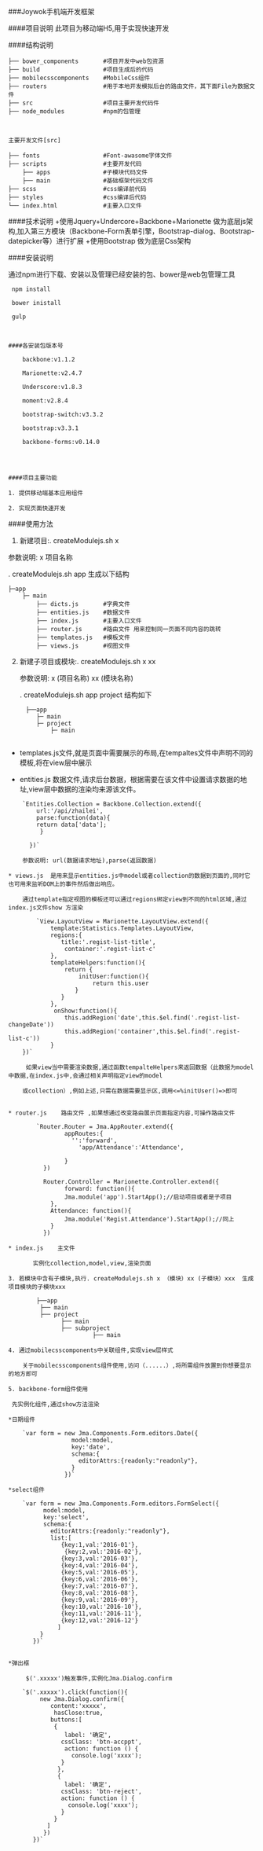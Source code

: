 ###Joywok手机端开发框架


####项目说明
此项目为移动端H5,用于实现快速开发


####结构说明

```
├── bower_components       #项目开发中web包资源
├── build                  #项目生成后的代码
├── mobilecsscomponents    #MobileCss组件
├── routers                #用于本地开发模拟后台的路由文件，其下面File为数据文件
├── src                    #项目主要开发代码件
├── node_modules           #npm的包管理



主要开发文件[src]

├── fonts                  #Font-awasome字体文件
├── scripts                #主要开发代码
    ├── apps               #子模块代码文件
    ├── main               #基础框架代码文件
├── scss                   #css编译前代码
├── styles                 #css编译后代码
└── index.html             #主要入口文件

```

####技术说明
  +使用Jquery+Undercore+Backbone+Marionette 做为底层js架构,加入第三方模块（Backbone-Form表单引擎，Bootstrap-dialog、Bootstrap-datepicker等）进行扩展
  +使用Bootstrap 做为底层Css架构


####安装说明

 通过npm进行下载、安装以及管理已经安装的包、bower是web包管理工具
```
 npm install
    
 bower inistall
    
 gulp

    

####各安装包版本号

    backbone:v1.1.2

    Marionette:v2.4.7

    Underscore:v1.8.3

    moment:v2.8.4

    bootstrap-switch:v3.3.2

    bootstrap:v3.3.1

    backbone-forms:v0.14.0
    
   


####项目主要功能

1. 提供移动端基本应用组件

2. 实现页面快速开发 
```

####使用方法		

1. 新建项目:. createModulejs.sh x 

  参数说明: x  项目名称 

  . createModulejs.sh app 生成以下结构

    ├─app        
        ├─ main             
            ├── dicts.js       #字典文件    
            ├── entities.js    #数据文件      
            ├── index.js       #主要入口文件    
            ├── router.js      #路由文件 用来控制同一页面不同内容的跳转    
            ├── templates.js   #模板文件   
            ├── views.js       #视图文件  
  
  

2.  新建子项目或模块:. createModulejs.sh x xx 

    参数说明: x  (项目名称) xx (模块名称)  


	 . createModulejs.sh  app  project  结构如下                 
```
     ├──app    
        ├─ main     
        ├─ project    
            ├─ main     
            
```
* templates.js文件,就是页面中需要展示的布局,在tempaltes文件中声明不同的模板,将在view层中展示

* entities.js  数据文件,请求后台数据，根据需要在该文件中设置请求数据的地址,view层中数据的渲染均来源该文件。    
```
    `Entities.Collection = Backbone.Collection.extend({          
        url:'/api/zhailei',         
        parse:function(data){         
        return data['data']; 
         }        
           
      })`             

    参数说明: url(数据请求地址),parse(返回数据)

* views.js  是用来显示entities.js中model或者collection的数据到页面的,同时它也可用来监听DOM上的事件然后做出响应。

	通过template指定视图的模板还可以通过regions绑定view到不同的html区域,通过index.js文件show 方渲染  

    	`View.LayoutView = Marionette.LayoutView.extend({
            template:Statistics.Templates.LayoutView,
            regions:{
               title:'.regist-list-title',
                container:'.regist-list-c'
            },
            templateHelpers:function(){
                return {
                    initUser:function(){
                        return this.user
                   }
               }
            },
             onShow:function(){
                this.addRegion('date',this.$el.find('.regist-list-changeDate'))
                this.addRegion('container',this.$el.find('.regist-list-c'))
            }
    })`

     如果view当中需要渲染数据,通过函数tempalteHelpers来返回数据（此数据为model中数据,在index.js中,会通过相关声明指定view的model 

    或collection）,例如上述,只需在数据需要显示区,调用<=%initUser()=>即可
 

* router.js    路由文件 ,如果想通过改变路由展示页面指定内容,可操作路由文件		

	    `Router.Router = Jma.AppRouter.extend({
	          	appRoutes:{
		       	  '':'forward',
		        	'app/Attendance':'Attendance',
			
	        	}
	      })

	      Router.Controller = Marionette.Controller.extend({
	      		forward: function(){
	       		Jma.module('app').StartApp();//启动项目或者是子项目			
	       	},
	       	Attendance: function(){
	       		Jma.module('Regist.Attendance').StartApp();//同上
	       	}
	      })

* index.js    主文件

	   实例化collection,model,view,渲染页面

3. 若模块中含有子模块,执行. createModulejs.sh x （模块）xx (子模块）xxx  生成项目模块的子模块xxx	

    	├──app   
         ├── main              
         ├── project
               ├── main    
               ├── subproject    
                        ├── main			

4. 通过mobilecsscomponents中关联组件,实现view层样式

	关于mobilecsscomponents组件使用,访问（......）,将所需组件放置到你想要显示的地方即可

5. backbone-form组件使用
 
 先实例化组件,通过show方法渲染

*日期组件

	`var form = new Jma.Components.Form.editors.Date({
			      model:model,
			      key:'date',
			      schema:{
			        editorAttrs:{readonly:"readonly"},
			      }
			    })`

*select组件

    `var form = new Jma.Components.Form.editors.FormSelect({
          model:model,
          key:'select',
          schema:{
            editorAttrs:{readonly:"readonly"},
            list:[
               {key:1,val:'2016-01'},
                {key:2,val:'2016-02'},
               {key:3,val:'2016-03'},
               {key:4,val:'2016-04'},
               {key:5,val:'2016-05'},
               {key:6,val:'2016-06'},
               {key:7,val:'2016-07'},
               {key:8,val:'2016-08'},
               {key:9,val:'2016-09'},
               {key:10,val:'2016-10'},
               {key:11,val:'2016-11'},
               {key:12,val:'2016-12'}
              ]
         }
       })`


*弹出框

     $('.xxxxx')触发事件,实例化Jma.Dialog.confirm

    `$('.xxxxx').click(function(){
         new Jma.Dialog.confirm({
            content:'xxxxx',
             hasClose:true,
            buttons:[
             {
                label: '确定',
               cssClass: 'btn-accppt',
                action: function () {
                  console.log('xxxx');
               }
              },
              {
                label: '确定',
               cssClass: 'btn-reject',
               action: function () {
                 console.log('xxxx');
               }
             }
           ]
          })
       })`













 

        


  